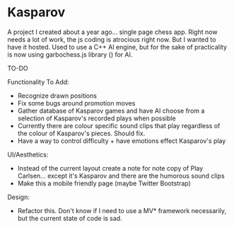 # Kasparov
A project I created about a year ago... single page chess app.  Right now needs a lot of work, the js coding is atrocious right now.  But I wanted to have it hosted.  Used to use a C++ AI engine, but for the sake of practicality is now using garbochess.js library () for AI.  

TO-DO 

Functionality To Add: 

- Recognize drawn positions
- Fix some bugs around promotion moves 
- Gather database of Kasparov games and have AI choose from a selection of Kasparov's recorded plays when possible
- Currently there are colour specific sound clips that play regardless of the colour of Kasparov's pieces.  Should fix.
- Have a way to control difficulty + have emotions effect Kasparov's play 

UI/Aesthetics: 

- Instead of the current layout create a note for note copy of Play Carlsen... except it's Kasparov and there are the humorous sound clips 
- Make this a mobile friendly page (maybe Twitter Bootstrap) 

Design: 
- Refactor this.  Don't know if I need to use a MV* framework necessarily, but the current state of code is sad. 



